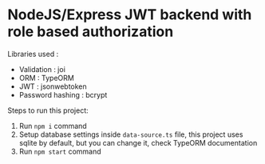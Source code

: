 # NodeJS/Express JWT backend with role based authorization
Libraries used :
  - Validation : joi
  - ORM : TypeORM
  - JWT : jsonwebtoken
  - Password hashing : bcrypt

Steps to run this project:

1. Run `npm i` command
2. Setup database settings inside `data-source.ts` file, this project uses sqlite by default, but you can change it, check TypeORM documentation
3. Run `npm start` command

